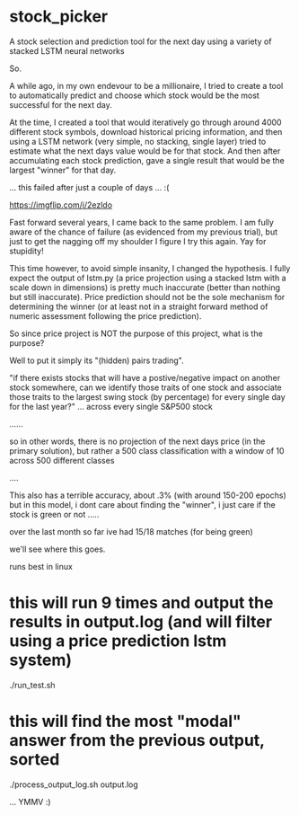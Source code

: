 # stock_picker
A stock selection and prediction tool for the next day using a variety of stacked LSTM neural networks

So. 

A while ago, in my own endevour to be a millionaire, I tried to create a tool to automatically predict and choose which stock would be the most successful for the next day.

At the time, I created a tool that would iteratively go through around 4000 different stock symbols, download historical pricing information, and then using a LSTM network (very simple, no stacking, single layer) tried to estimate what the next days value would be for that stock. And then after accumulating each stock prediction, gave a single result that would be the largest "winner" for that day.

... this failed after just a couple of days ... :(

https://imgflip.com/i/2ezldo

Fast forward several years, I came back to the same problem. I am fully aware of the chance of failure (as evidenced from my previous trial), but just to get the nagging off my shoulder I figure I try this again. Yay for stupidity! 

This time however, to avoid simple insanity, I changed the hypothesis. I fully expect the output of lstm.py (a price projection using a stacked lstm with a scale down in dimensions) is pretty much inaccurate (better than nothing but still inaccurate). Price prediction should not be the sole mechanism for determining the winner (or at least not in a straight forward method of numeric assessment following the price prediction). 

So since price project is NOT the purpose of this project, what is the purpose? 

Well to put it simply its "(hidden) pairs trading".

"if there exists stocks that will have a postive/negative impact on another stock somewhere, can we identify those traits of one stock and associate those traits to the largest swing stock (by percentage) for every single day for the last year?" ... across every single S&P500 stock

......

so in other words, there is no projection of the next days price (in the primary solution), but rather a 500 class classification with a window of 10 across 500 different classes


....


This also has a terrible accuracy, about .3% (with around 150-200 epochs) but in this model, i dont care about finding the "winner", i just care if the stock is green or not .....


over the last month so far ive had 15/18 matches (for being green)


we'll see where this goes.


runs best in linux


# this will run 9 times and output the results in output.log (and will filter using a price prediction lstm system)
./run_test.sh 
# this will find the most "modal" answer from the previous output, sorted
./process_output_log.sh output.log 


... YMMV :)

